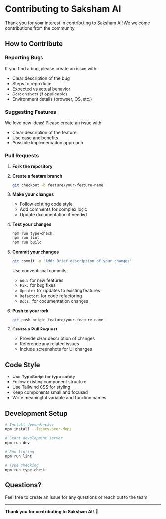 # Contributing to Saksham AI

Thank you for your interest in contributing to Saksham AI! We welcome contributions from the community.

## How to Contribute

### Reporting Bugs

If you find a bug, please create an issue with:
- Clear description of the bug
- Steps to reproduce
- Expected vs actual behavior
- Screenshots (if applicable)
- Environment details (browser, OS, etc.)

### Suggesting Features

We love new ideas! Please create an issue with:
- Clear description of the feature
- Use case and benefits
- Possible implementation approach

### Pull Requests

1. **Fork the repository**
2. **Create a feature branch**
   ```bash
   git checkout -b feature/your-feature-name
   ```

3. **Make your changes**
   - Follow existing code style
   - Add comments for complex logic
   - Update documentation if needed

4. **Test your changes**
   ```bash
   npm run type-check
   npm run lint
   npm run build
   ```

5. **Commit your changes**
   ```bash
   git commit -m "Add: Brief description of your changes"
   ```
   Use conventional commits:
   - `Add:` for new features
   - `Fix:` for bug fixes
   - `Update:` for updates to existing features
   - `Refactor:` for code refactoring
   - `Docs:` for documentation changes

6. **Push to your fork**
   ```bash
   git push origin feature/your-feature-name
   ```

7. **Create a Pull Request**
   - Provide clear description of changes
   - Reference any related issues
   - Include screenshots for UI changes

## Code Style

- Use TypeScript for type safety
- Follow existing component structure
- Use Tailwind CSS for styling
- Keep components small and focused
- Write meaningful variable and function names

## Development Setup

```bash
# Install dependencies
npm install --legacy-peer-deps

# Start development server
npm run dev

# Run linting
npm run lint

# Type checking
npm run type-check
```

## Questions?

Feel free to create an issue for any questions or reach out to the team.

---

**Thank you for contributing to Saksham AI!** 🚀
